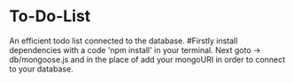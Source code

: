 # To-Do-List
An efficient todo list connected to the database.
#Firstly install dependencies with a code 'npm install' in your terminal.
Next goto -> db/mongoose.js and in the place of <mongoURI> add your mongoURI in order to connect to your database.
